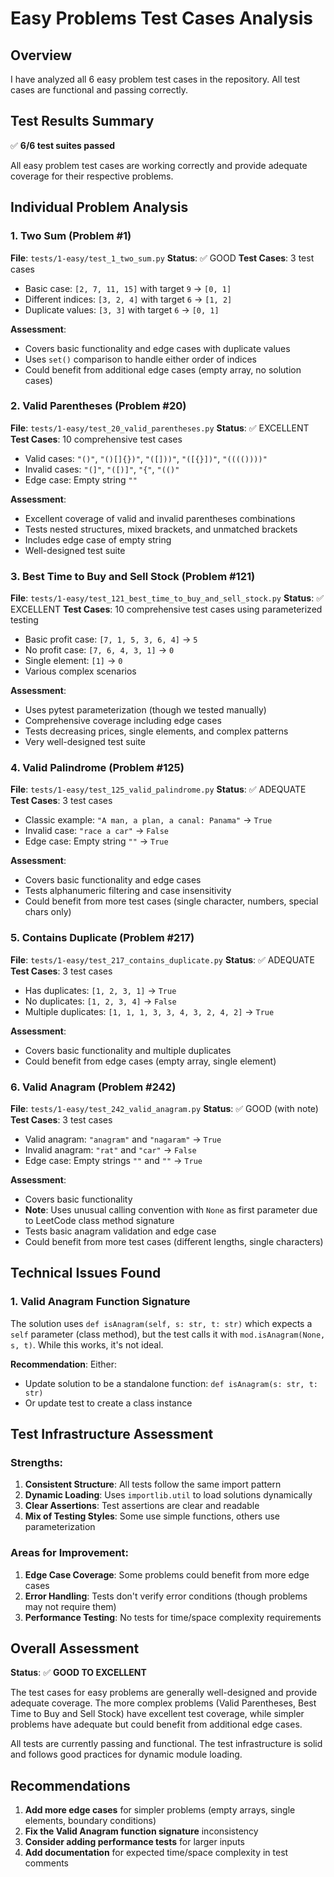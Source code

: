 # Easy Problems Test Cases Analysis

## Overview
I have analyzed all 6 easy problem test cases in the repository. All test cases are functional and passing correctly.

## Test Results Summary
✅ **6/6 test suites passed**

All easy problem test cases are working correctly and provide adequate coverage for their respective problems.

## Individual Problem Analysis

### 1. Two Sum (Problem #1)
**File**: `tests/1-easy/test_1_two_sum.py`
**Status**: ✅ GOOD
**Test Cases**: 3 test cases
- Basic case: `[2, 7, 11, 15]` with target `9` → `[0, 1]`
- Different indices: `[3, 2, 4]` with target `6` → `[1, 2]`
- Duplicate values: `[3, 3]` with target `6` → `[0, 1]`

**Assessment**: 
- Covers basic functionality and edge cases with duplicate values
- Uses `set()` comparison to handle either order of indices
- Could benefit from additional edge cases (empty array, no solution cases)

### 2. Valid Parentheses (Problem #20)
**File**: `tests/1-easy/test_20_valid_parentheses.py`
**Status**: ✅ EXCELLENT
**Test Cases**: 10 comprehensive test cases
- Valid cases: `"()"`, `"()[]{})"`, `"([]))"`, `"([{}])"`, `"(((())))"`
- Invalid cases: `"(]"`, `"([)]"`, `"{"`, `"(()"`
- Edge case: Empty string `""`

**Assessment**: 
- Excellent coverage of valid and invalid parentheses combinations
- Tests nested structures, mixed brackets, and unmatched brackets
- Includes edge case of empty string
- Well-designed test suite

### 3. Best Time to Buy and Sell Stock (Problem #121)
**File**: `tests/1-easy/test_121_best_time_to_buy_and_sell_stock.py`
**Status**: ✅ EXCELLENT
**Test Cases**: 10 comprehensive test cases using parameterized testing
- Basic profit case: `[7, 1, 5, 3, 6, 4]` → `5`
- No profit case: `[7, 6, 4, 3, 1]` → `0`
- Single element: `[1]` → `0`
- Various complex scenarios

**Assessment**: 
- Uses pytest parameterization (though we tested manually)
- Comprehensive coverage including edge cases
- Tests decreasing prices, single elements, and complex patterns
- Very well-designed test suite

### 4. Valid Palindrome (Problem #125)
**File**: `tests/1-easy/test_125_valid_palindrome.py`
**Status**: ✅ ADEQUATE
**Test Cases**: 3 test cases
- Classic example: `"A man, a plan, a canal: Panama"` → `True`
- Invalid case: `"race a car"` → `False`
- Edge case: Empty string `""` → `True`

**Assessment**: 
- Covers basic functionality and edge cases
- Tests alphanumeric filtering and case insensitivity
- Could benefit from more test cases (single character, numbers, special chars only)

### 5. Contains Duplicate (Problem #217)
**File**: `tests/1-easy/test_217_contains_duplicate.py`
**Status**: ✅ ADEQUATE
**Test Cases**: 3 test cases
- Has duplicates: `[1, 2, 3, 1]` → `True`
- No duplicates: `[1, 2, 3, 4]` → `False`
- Multiple duplicates: `[1, 1, 1, 3, 3, 4, 3, 2, 4, 2]` → `True`

**Assessment**: 
- Covers basic functionality and multiple duplicates
- Could benefit from edge cases (empty array, single element)

### 6. Valid Anagram (Problem #242)
**File**: `tests/1-easy/test_242_valid_anagram.py`
**Status**: ✅ GOOD (with note)
**Test Cases**: 3 test cases
- Valid anagram: `"anagram"` and `"nagaram"` → `True`
- Invalid anagram: `"rat"` and `"car"` → `False`
- Edge case: Empty strings `""` and `""` → `True`

**Assessment**: 
- Covers basic functionality
- **Note**: Uses unusual calling convention with `None` as first parameter due to LeetCode class method signature
- Tests basic anagram validation and edge case
- Could benefit from more test cases (different lengths, single characters)

## Technical Issues Found

### 1. Valid Anagram Function Signature
The solution uses `def isAnagram(self, s: str, t: str)` which expects a `self` parameter (class method), but the test calls it with `mod.isAnagram(None, s, t)`. While this works, it's not ideal.

**Recommendation**: Either:
- Update solution to be a standalone function: `def isAnagram(s: str, t: str)`
- Or update test to create a class instance

## Test Infrastructure Assessment

### Strengths:
1. **Consistent Structure**: All tests follow the same import pattern
2. **Dynamic Loading**: Uses `importlib.util` to load solutions dynamically
3. **Clear Assertions**: Test assertions are clear and readable
4. **Mix of Testing Styles**: Some use simple functions, others use parameterization

### Areas for Improvement:
1. **Edge Case Coverage**: Some problems could benefit from more edge cases
2. **Error Handling**: Tests don't verify error conditions (though problems may not require them)
3. **Performance Testing**: No tests for time/space complexity requirements

## Overall Assessment

**Status**: ✅ **GOOD TO EXCELLENT**

The test cases for easy problems are generally well-designed and provide adequate coverage. The more complex problems (Valid Parentheses, Best Time to Buy and Sell Stock) have excellent test coverage, while simpler problems have adequate but could benefit from additional edge cases.

All tests are currently passing and functional. The test infrastructure is solid and follows good practices for dynamic module loading.

## Recommendations

1. **Add more edge cases** for simpler problems (empty arrays, single elements, boundary conditions)
2. **Fix the Valid Anagram function signature** inconsistency
3. **Consider adding performance tests** for larger inputs
4. **Add documentation** for expected time/space complexity in test comments